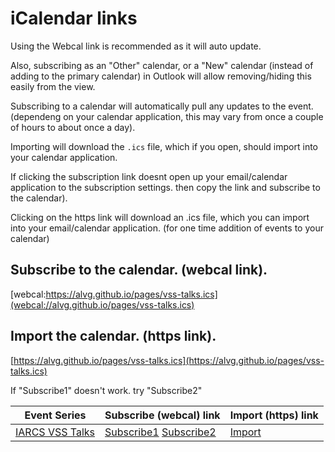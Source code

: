 # iCalendar links


Using the Webcal link is recommended as it will auto update.

Also, subscribing as an "Other" calendar, or a "New" calendar (instead of adding to the primary calendar)
in Outlook will allow removing/hiding this easily from the view.


Subscribing to a calendar will automatically pull any updates to the event.
(dependeng on your calendar application, this may vary from once a couple of hours to about once a day).

Importing will download the `.ics` file, which if you open, should import into your calendar application.

If clicking the subscription link doesnt open up your email/calendar application to the subscription settings.  then copy the link and subscribe to the calendar).

Clicking on the https link will download an .ics file, which you can import into your email/calendar application.
(for one time addition of events to your calendar)


## Subscribe to the calendar. (webcal link).
[webcal:https://alvg.github.io/pages/vss-talks.ics](webcal://alvg.github.io/pages/vss-talks.ics)



## Import the calendar. (https link).
[https://alvg.github.io/pages/vss-talks.ics](https://alvg.github.io/pages/vss-talks.ics)



If "Subscribe1" doesn't work. try "Subscribe2"

| Event Series |  Subscribe (webcal) link  | Import (https) link |
|--------------|---------------------------|---------------------|
| [IARCS VSS Talks](https://fmindia.cmi.ac.in/vss/)    | [Subscribe1](webcal:https://alvg.github.io/pages/vss-talks.ics) [Subscribe2](webcals://alvg.github.io/pages/vss-talks.ics) | [Import](https://alvg.github.io/pages/vss-talks.ics) |
